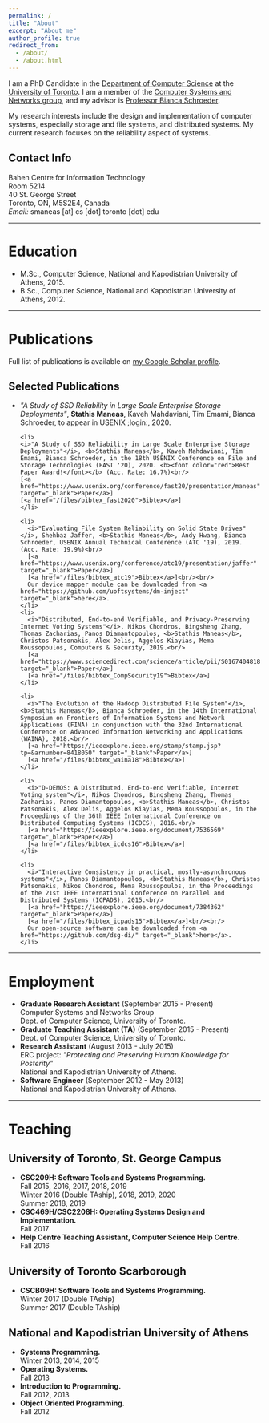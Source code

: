 ```yaml
---
permalink: /
title: "About"
excerpt: "About me"
author_profile: true
redirect_from:
  - /about/
  - /about.html
---
```


<div id="custom-text-style">
<p>I am a PhD Candidate in the <a href="https://web.cs.toronto.edu/" target="_blank">Department of Computer Science</a> at the <a href="https://www.utoronto.ca/" target="_blank">University of Toronto</a>. I am a member of the <a href="http://csng.cs.toronto.edu/index.php" target="_blank">Computer Systems and Networks group</a>, and my advisor is <a href="https://www.cs.utoronto.ca/~bianca/" target="_blank">Professor Bianca Schroeder</a>.</p>

<p>My research interests include the design and implementation of computer systems, especially storage and file systems, and distributed systems. My current research focuses on the reliability aspect of systems.</p>

<h2>Contact Info</h2>
Bahen Centre for Information Technology<br/>
Room 5214<br/>
40 St. George Street<br/>
Toronto, ON, M5S2E4, Canada<br/>
<i>Email:</i> smaneas [at] cs [dot] toronto [dot] edu
</div>

<hr>

<a name="education"></a>
<h1>Education</h1>
<div id="custom-text-style">
<ul>
  <li>
    M.Sc., Computer Science, National and Kapodistrian University of Athens, 2015.<br/>
  </li>
  <li>
    B.Sc., Computer Science, National and Kapodistrian University of Athens, 2012.<br/>
  </li>
</ul>
</div>

<hr>

<a name="publications"></a>
<h1>Publications</h1>
<div id="custom-text-style">
Full list of publications is available on <a href="https://scholar.google.com/citations?user=dFSJQHYAAAAJ&hl=en" target="_blank">my Google Scholar profile</a>.

<h2>Selected Publications</h2>
  <ul>
    <li>
    <i>"A Study of SSD Reliability in Large Scale Enterprise Storage Deployments"</i>, <b>Stathis Maneas</b>, Kaveh Mahdaviani, Tim Emami, Bianca Schroeder, to appear in USENIX ;login:, 2020.<br/>
    </li>

    <li>
    <i>"A Study of SSD Reliability in Large Scale Enterprise Storage Deployments"</i>, <b>Stathis Maneas</b>, Kaveh Mahdaviani, Tim Emami, Bianca Schroeder, in the 18th USENIX Conference on File and Storage Technologies (FAST '20), 2020. <b><font color="red">Best Paper Award!</font></b> (Acc. Rate: 16.7%)<br/>
    [<a href="https://www.usenix.org/conference/fast20/presentation/maneas" target="_blank">Paper</a>]
    [<a href="/files/bibtex_fast2020">Bibtex</a>]
    </li>

    <li>
      <i>"Evaluating File System Reliability on Solid State Drives"</i>, Shehbaz Jaffer, <b>Stathis Maneas</b>, Andy Hwang, Bianca Schroeder, USENIX Annual Technical Conference (ATC '19), 2019. (Acc. Rate: 19.9%)<br/>
      [<a href="https://www.usenix.org/conference/atc19/presentation/jaffer" target="_blank">Paper</a>]
      [<a href="/files/bibtex_atc19">Bibtex</a>]<br/><br/>
      Our device mapper module can be downloaded from <a href="https://github.com/uoftsystems/dm-inject" target="_blank">here</a>.
    </li>
    <li>
      <i>"Distributed, End-to-end Verifiable, and Privacy-Preserving Internet Voting Systems"</i>, Nikos Chondros, Bingsheng Zhang, Thomas Zacharias, Panos Diamantopoulos, <b>Stathis Maneas</b>, Christos Patsonakis, Alex Delis, Aggelos Kiayias, Mema Roussopoulos, Computers & Security, 2019.<br/>
      [<a href="https://www.sciencedirect.com/science/article/pii/S0167404818310290" target="_blank">Paper</a>]
      [<a href="/files/bibtex_CompSecurity19">Bibtex</a>]
    </li>

    <li>
      <i>"The Evolution of the Hadoop Distributed File System"</i>, <b>Stathis Maneas</b>, Bianca Schroeder, in the 14th International Symposium on Frontiers of Information Systems and Network Applications (FINA) in conjunction with the 32nd International Conference on Advanced Information Networking and Applications (WAINA), 2018.<br/>
      [<a href="https://ieeexplore.ieee.org/stamp/stamp.jsp?tp=&arnumber=8418050" target="_blank">Paper</a>]
      [<a href="/files/bibtex_waina18">Bibtex</a>]
    </li>

    <li>
      <i>"D-DEMOS: A Distributed, End-to-end Verifiable, Internet Voting system"</i>, Nikos Chondros, Bingsheng Zhang, Thomas Zacharias, Panos Diamantopoulos, <b>Stathis Maneas</b>, Christos Patsonakis, Alex Delis, Aggelos Kiayias, Mema Roussopoulos, in the Proceedings of the 36th IEEE International Conference on Distributed Computing Systems (ICDCS), 2016.<br/>
      [<a href="https://ieeexplore.ieee.org/document/7536569" target="_blank">Paper</a>]
      [<a href="/files/bibtex_icdcs16">Bibtex</a>]
    </li>

    <li>
      <i>"Interactive Consistency in practical, mostly-asynchronous systems"</i>, Panos Diamantopoulos, <b>Stathis Maneas</b>, Christos Patsonakis, Nikos Chondros, Mema Roussopoulos, in the Proceedings of the 21st IEEE International Conference on Parallel and Distributed Systems (ICPADS), 2015.<br/>
      [<a href="https://ieeexplore.ieee.org/document/7384362" target="_blank">Paper</a>]
      [<a href="/files/bibtex_icpads15">Bibtex</a>]<br/><br/>
      Our open-source software can be downloaded from <a href="https://github.com/dsg-di/" target="_blank">here</a>.
    </li>
  </ul>
</div>

<hr>

<a name="employment"></a>
<h1>Employment</h1>
<div id="custom-text-style">
<ul>
  <li>
    <b>Graduate Research Assistant</b> (September 2015 - Present)<br/>
    Computer Systems and Networks Group<br/>
    Dept. of Computer Science, University of Toronto.
  </li>
  <li>
    <b>Graduate Teaching Assistant (TA)</b> (September 2015 - Present)<br/>
    Dept. of Computer Science, University of Toronto.
  </li>
  <li>
    <b>Research Assistant</b> (August 2013 - July 2015)<br/>
    ERC project: <i>"Protecting and Preserving Human Knowledge for Posterity"</i><br/>
    National and Kapodistrian University of Athens.
  </li>
  <li>
    <b>Software Engineer</b> (September 2012 - May 2013)<br/>
    National and Kapodistrian University of Athens.
  </li>
</ul>
</div>

<hr>

<a name="teaching"></a>
<h1>Teaching</h1>
<div id="custom-text-style">
<h2>University of Toronto, St. George Campus</h2>
<ul>
  <li>
    <b>CSC209H: Software Tools and Systems Programming.</b><br/>
    Fall 2015, 2016, 2017, 2018, 2019<br/>
    Winter 2016 (Double TAship), 2018, 2019, 2020<br/>
    Summer 2018, 2019<br/>
  </li>
  <li>
    <b>CSC469H/CSC2208H: Operating Systems Design and Implementation.</b><br/>
    Fall 2017
  </li>
  <li>
    <b>Help Centre Teaching Assistant, Computer Science Help Centre.</b><br/>
    Fall 2016
  </li>
</ul>

<h2>University of Toronto Scarborough</h2>
<ul>
  <li>
    <b>CSCB09H: Software Tools and Systems Programming.</b><br/>
    Winter 2017 (Double TAship)<br/>
    Summer 2017 (Double TAship)
  </li>
</ul>

<h2>National and Kapodistrian University of Athens</h2>
<ul>
  <li>
    <b>Systems Programming.</b><br/>
    Winter 2013, 2014, 2015
  </li>
  <li>
    <b>Operating Systems.</b><br/>
    Fall 2013
  </li>
  <li>
    <b>Introduction to Programming.</b><br/>
    Fall 2012, 2013
  </li>
  <li>
    <b>Object Oriented Programming.</b><br/>
    Fall 2012
  </li>
</ul>
</div>
